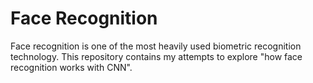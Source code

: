# Face Recognition
 Face recognition is one of the most heavily used biometric recognition technology. This repository contains my attempts to explore "how face recognition works with CNN". 
